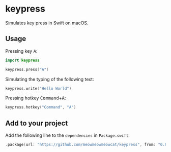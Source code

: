 # keypress

Simulates key press in Swift on macOS.

## Usage

Pressing key <kbd>A</kbd>:
```swift
import keypress

keypress.press("A")
```

Simulating the typing of the following text:
```swift
keypress.write("Hello World")
```

Pressing hotkey <kbd>Command</kbd>+<kbd>A</kbd>:
```swift
keypress.hotkey("Command", "A")
```

## Add to your project

Add the following line to the `dependencies` in `Package.swift`:

```swift
.package(url: "https://github.com/meowmeowmeowcat/keypress", from: "0.0.4"),
```
